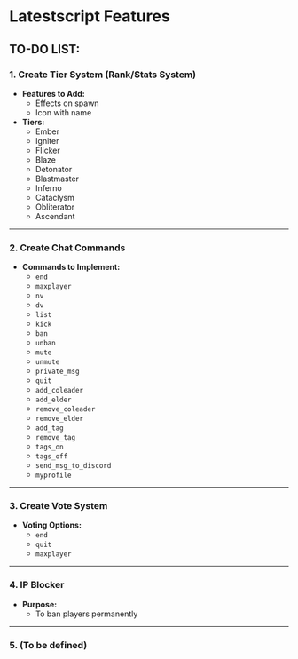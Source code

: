 # Latestscript Features

## TO-DO LIST:

### 1. Create Tier System (Rank/Stats System)
- **Features to Add:**
  - Effects on spawn
  - Icon with name
- **Tiers:**
  - Ember
  - Igniter
  - Flicker
  - Blaze
  - Detonator
  - Blastmaster
  - Inferno
  - Cataclysm
  - Obliterator
  - Ascendant

---

### 2. Create Chat Commands
- **Commands to Implement:**
  - `end`
  - `maxplayer`
  - `nv`
  - `dv`
  - `list`
  - `kick`
  - `ban`
  - `unban`
  - `mute`
  - `unmute`
  - `private_msg`
  - `quit`
  - `add_coleader`
  - `add_elder`
  - `remove_coleader`
  - `remove_elder`
  - `add_tag`
  - `remove_tag`
  - `tags_on`
  - `tags_off`
  - `send_msg_to_discord`
  - `myprofile`

---

### 3. Create Vote System
- **Voting Options:**
  - `end`
  - `quit`
  - `maxplayer`

---

### 4. IP Blocker
- **Purpose:**
  - To ban players permanently

---

### 5. (To be defined)
